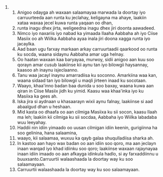 <ol>
  <li>
    <ol>
      <li>Anigoo odayga ah waxaan salaamayaa marwada la doortay iyo carruurteeda aan runta ku jeclahay, keligayna ma ahaye, laakiin xataa waxaa jecel kuwa runta yaqaan oo dhan,</li>
      <li>runta inagu dhex jirta, weligeedna inagu dhex jiri doonta aawadeed.</li>
      <li>Nimco iyo naxariis iyo nabad ka yimaada Ilaaha Aabbaha ah iyo Ciise Masiix oo ah Wiilka Aabbaha ayaa inala jiri doona xagga runta iyo jacaylka.</li>
      <li>Aad baan ugu farxay markaan arkay carruurtaadii qaarkood oo runta ku socda, waana sidaynu Aabbaha amar uga helnay.</li>
      <li>Oo haatan waxaan kaa baryayaa, murwoy, sidii anigoo aan kuu soo qorayn amar cusub laakiinse kii aynu tan iyo bilowgii haysannay, kaasoo ah inaynu isjeclaanno.</li>
      <li>Tanu waa jacayl inaynu amarradiisa ku soconno. Amarkiina waa kan, waana sidaad tan iyo bilowgii u maqli jirteen inaad ku socotaan.</li>
      <li>Waayo, khaa'inno badan baa dunida u soo baxay, waana kuwa aan qiran in Ciise Masiix jidh ku yimid. Kaasu waa khaa'inka iyo ku Masiixa ka gees ah.</li>
      <li>Iska jira si aydnaan u khasaarayn wixii aynu falnay, laakiinse si aad abaalgud dhan u heshaan.</li>
      <li>Mid kasta oo dhaafa oo aan cilmiga Masiixa ku sii socon, kaasu Ilaah ma leh; laakiin kii cilmiga ku sii socdaa, Aabbaha iyo Wiilka labadaba wuu leeyahay.</li>
      <li>Haddii nin idiin yimaado oo uusan cilmigan idiin keenin, gurigiinna ha soo gelinina, hana salaamina,</li>
      <li>waayo, kii salaamaa, wuxuu ka qayb galaa shuqulladiisa sharka ah.</li>
      <li>In kastoo aan hayo wax badan oo aan idiin soo qoro, ma aan jeclayn inaan warqad iyo khad idiinku soo qoro; laakiinse waxaan rajaynayaa inaan idiin imaado oo aan afkayga idinkula hadlo, si ay farxaddiinnu u buuxsanto.Carruurtii walaashaada la doortay way ku soo salaamayaan.</li>
      <li>Carruurtii walaashaada la doortay way ku soo salaamayaan.</li>
    </ol>
  </li>
</ol>